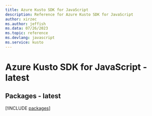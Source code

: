 ```yaml
---
title: Azure Kusto SDK for JavaScript
description: Reference for Azure Kusto SDK for JavaScript
author: xirzec
ms.author: jeffish
ms.data: 07/26/2023
ms.topic: reference
ms.devlang: javascript
ms.service: kusto
---
```

# Azure Kusto SDK for JavaScript - latest
## Packages - latest
[!INCLUDE [packages](kusto-index.md)]